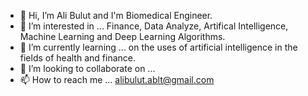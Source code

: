 - 👋 Hi, I’m Ali Bulut and I'm Biomedical Engineer.
- 👀 I’m interested in ... Finance, Data Analyze, Artifical Intelligence, Machine Learning and Deep Learning Algorithms.
- 🌱 I’m currently learning ... on the uses of artificial intelligence in the fields of health and finance.
- 💞️ I’m looking to collaborate on ...
- 📫 How to reach me ... alibulut.ablt@gmail.com

<!---
alibulutb/alibulutb is a ✨ special ✨ repository because its `README.md` (this file) appears on your GitHub profile.
You can click the Preview link to take a look at your changes.
--->
